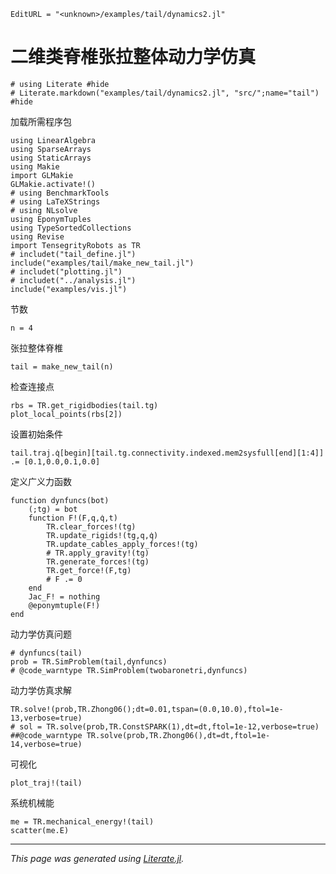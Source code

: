 ```@meta
EditURL = "<unknown>/examples/tail/dynamics2.jl"
```

# 二维类脊椎张拉整体动力学仿真

````@example tail
# using Literate #hide
# Literate.markdown("examples/tail/dynamics2.jl", "src/";name="tail") #hide
````

加载所需程序包

````@example tail
using LinearAlgebra
using SparseArrays
using StaticArrays
using Makie
import GLMakie
GLMakie.activate!()
# using BenchmarkTools
# using LaTeXStrings
# using NLsolve
using EponymTuples
using TypeSortedCollections
using Revise
import TensegrityRobots as TR
# includet("tail_define.jl")
include("examples/tail/make_new_tail.jl")
# includet("plotting.jl")
# includet("../analysis.jl")
include("examples/vis.jl")
````

节数

````@example tail
n = 4
````

张拉整体脊椎

````@example tail
tail = make_new_tail(n)
````

检查连接点

````@example tail
rbs = TR.get_rigidbodies(tail.tg)
plot_local_points(rbs[2])
````

设置初始条件

````@example tail
tail.traj.q̇[begin][tail.tg.connectivity.indexed.mem2sysfull[end][1:4]] .= [0.1,0.0,0.1,0.0]
````

定义广义力函数

````@example tail
function dynfuncs(bot)
    (;tg) = bot
    function F!(F,q,q̇,t)
        TR.clear_forces!(tg)
        TR.update_rigids!(tg,q,q̇)
        TR.update_cables_apply_forces!(tg)
        # TR.apply_gravity!(tg)
        TR.generate_forces!(tg)
        TR.get_force!(F,tg)
        # F .= 0
    end
    Jac_F! = nothing
    @eponymtuple(F!)
end
````

动力学仿真问题

````@example tail
# dynfuncs(tail)
prob = TR.SimProblem(tail,dynfuncs)
# @code_warntype TR.SimProblem(twobaronetri,dynfuncs)
````

动力学仿真求解

````@example tail
TR.solve!(prob,TR.Zhong06();dt=0.01,tspan=(0.0,10.0),ftol=1e-13,verbose=true)
# sol = TR.solve(prob,TR.ConstSPARK(1),dt=dt,ftol=1e-12,verbose=true)
##@code_warntype TR.solve(prob,TR.Zhong06(),dt=dt,ftol=1e-14,verbose=true)
````

可视化

````@example tail
plot_traj!(tail)
````

系统机械能

````@example tail
me = TR.mechanical_energy!(tail)
scatter(me.E)
````

---

*This page was generated using [Literate.jl](https://github.com/fredrikekre/Literate.jl).*

